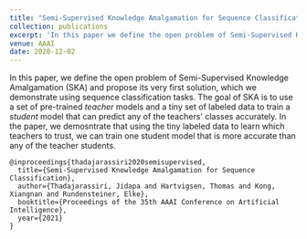 ```yaml
---
title: "Semi-Supervised Knowledge Amalgamation for Sequence Classification"
collection: publications
excerpt: 'In this paper we define the open problem of Semi-Supervised Knowledge Amalgamation and provide its first solution, which targets sequence classification problems.'
venue: AAAI
date: 2020-12-02
---
```


In this paper, we define the open problem of Semi-Supervised Knowledge Amalgamation (SKA) and propose its very first solution, which we demonstrate using sequence classification tasks. The goal of SKA is to use a set of pre-trained *teacher* models and a tiny set of labeled data to train a *student* model that can predict any of the teachers' classes accurately. In the paper, we demosntrate that using the tiny labeled data to learn which teachers to trust, we can train one student model that is more accurate than any of the teacher students.

```
@inproceedings{thadajarassiri2020semisupervised,
  title={Semi-Supervised Knowledge Amalgamation for Sequence Classification},
  author={Thadajarassiri, Jidapa and Hartvigsen, Thomas and Kong, Xiangnan and Rundensteiner, Elke},
  booktitle={Proceedings of the 35th AAAI Conference on Artificial Intelligence},
  year={2021}
}
```
